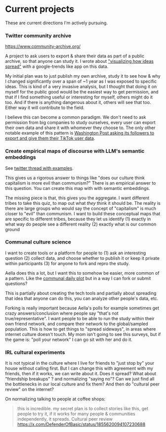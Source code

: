 # Current projects

These are current directions I'm actively pursuing.

### Twitter community archive

https://www.community-archive.org/

A project to ask users to export & share their data as part of a public archive, so that anyone can study it. I wrote about ["visualizing how ideas spread"](https://github.com/TheExGenesis/community-archive/wiki/Exploring-historical-trends-in-the-community-archive) with a google-trends like app on this data.

My initial plan was to just publish my own archive, study it to see how & why I changed significantly over a span of ~1 year as I was exposed to specific ideas. This is kind of a very invasive analysis, but I thought that doing it on myself for the public good would be the easiest way to get permission, and that if I find something useful or interesting for myself, others might do it too. And if there is anything dangerous about it, others will see that too. Either way it will contribute to the field.

I believe this can become a common paradigm. We don't need to ask permission from big companies to study ourselves, every user can export their own data and share it with whomever they choose to. The only other notable example of this pattern is [Washington Post asking its followers to export and give them their TikTok user data](https://omarshehata.substack.com/p/washington-post-is-collecting-tiktok).

### Create empirical maps of discourse with LLM's semantic embeddings

See [twitter thread with examples](https://x.com/DefenderOfBasic/status/1856002128327643289).

This gives us a rigorous answer to things like "does our culture think capitalism is more evil than communism?" There is an empirical answer to this question. You can create this map with with semantic embeddings.

The missing piece is that, this gives you the aggregate. I want different tribes to take this quiz, to map out what _they_ think it should be. The reality is there are large groups who would say the concept of "capitalism" is much closer to "evil" than communism. I want to build these conceptual maps that are specific to different tribes, because they let us identify (1) exactly in what way do people see a different reality (2) exactly what is our common ground 

### Communal culture science

I want to create tools or a platform for people to (1) ask an interesting question (2) collect data, and choose whether to publish it or keep it private within participants (3) for anyone to fork and repro the study.

Aella does this a lot, but I want this to somehow be easier, more common of a pattern. Like the [communal daily plot](https://perthirtysix.com/communal-plot-daily-poll) but in a way I can fork or submit questions?  

This is partially about creating the tech tools and partially about spreading that idea that anyone can do this, you can analyze other people's data, etc.

Forking is really important because Aella's polls for example sometimes get crazy answers/conclusion where people say "that's not true/representative". I want people to be able to run the study within their own friend network, and compare their network to the global/sampled population. This is how to get things to "spread sideways", in areas where internet culture doesn't touch. My mom isn't going to see this surveys, but if the game is: "poll your network" I can go sit with her and do it. 

### IRL cultural experiments

It is not typical in the culture where I live for friends to "just stop by" your house without calling first. But I can change this with agreement with my friends, then if it works, we can write about it. Does it spread? What about "friendship breakups" ? and normalizing "saying no"? Can we just find all the bottlenecks in our local culture and fix them? And then do "cultural peer review" on the internet? 

On normalizing talking to people at coffee shops:

> this is incredible. my secret plan is to collect stories like this, get people to try it, if it works for many people & communities independently, it spreads. Cultural peer review
https://x.com/DefenderOfBasic/status/1855620094107230688
